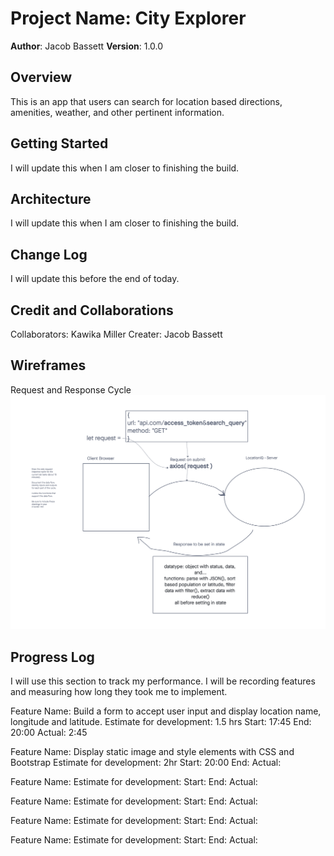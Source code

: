 # Project Name: City Explorer

**Author**: Jacob Bassett
**Version**: 1.0.0 

## Overview

This is an app that users can search for location based directions, amenities, weather, and other pertinent information.

## Getting Started
<!-- What are the steps that a user must take in order to build this app on their own machine and get it running? --> 
I will update this when I am closer to finishing the build.

## Architecture
<!-- Provide a detailed description of the application design. What technologies (languages, libraries, etc) you're using, and any other relevant design information. -->
I will update this when I am closer to finishing the build.

## Change Log
<!-- Use this area to document the iterative changes made to your application as each feature is successfully implemented. Use time stamps. Here's an example:

01-01-2001 4:59pm - Application now has a fully-functional express server, with a GET route for the location resource. -->
I will update this before the end of today.

## Credit and Collaborations
<!-- Give credit (and a link) to other people or resources that helped you build this application. -->
Collaborators: Kawika Miller
Creater: Jacob Bassett

## Wireframes

Request and Response Cycle
![class06_wireframe](./public/images/class06_wireframe.png)


## Progress Log

I will use this section to track my performance. I will be recording features and measuring how long they took me to implement. 

Feature Name: Build a form to accept user input and display location name, longitude and latitude.
Estimate for development: 1.5 hrs
Start: 17:45
End: 20:00
Actual: 2:45

Feature Name: Display static image and style elements with CSS and Bootstrap
Estimate for development: 2hr
Start: 20:00
End:
Actual: 

Feature Name:
Estimate for development:
Start:
End:
Actual: 

Feature Name:
Estimate for development:
Start:
End:
Actual: 

Feature Name:
Estimate for development:
Start:
End:
Actual: 

Feature Name:
Estimate for development:
Start:
End:
Actual: 
